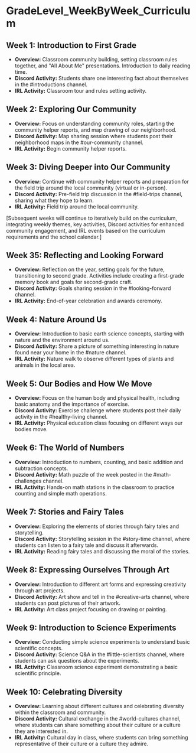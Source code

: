 
# GradeLevel_WeekByWeek_Curriculum

## Week 1: Introduction to First Grade
- **Overview:** Classroom community building, setting classroom rules together, and "All About Me" presentations. Introduction to daily reading time.
- **Discord Activity:** Students share one interesting fact about themselves in the #introductions channel.
- **IRL Activity:** Classroom tour and rules setting activity.

## Week 2: Exploring Our Community
- **Overview:** Focus on understanding community roles, starting the community helper reports, and map drawing of our neighborhood.
- **Discord Activity:** Map sharing session where students post their neighborhood maps in the #our-community channel.
- **IRL Activity:** Begin community helper reports.

## Week 3: Diving Deeper into Our Community
- **Overview:** Continue with community helper reports and preparation for the field trip around the local community (virtual or in-person).
- **Discord Activity:** Pre-field trip discussion in the #field-trips channel, sharing what they hope to learn.
- **IRL Activity:** Field trip around the local community.

[Subsequent weeks will continue to iteratively build on the curriculum, integrating weekly themes, key activities, Discord activities for enhanced community engagement, and IRL events based on the curriculum requirements and the school calendar.]

## Week 35: Reflecting and Looking Forward
- **Overview:** Reflection on the year, setting goals for the future, transitioning to second grade. Activities include creating a first-grade memory book and goals for second-grade craft.
- **Discord Activity:** Goals sharing session in the #looking-forward channel.
- **IRL Activity:** End-of-year celebration and awards ceremony.

## Week 4: Nature Around Us
- **Overview:** Introduction to basic earth science concepts, starting with nature and the environment around us.
- **Discord Activity:** Share a picture of something interesting in nature found near your home in the #nature channel.
- **IRL Activity:** Nature walk to observe different types of plants and animals in the local area.

## Week 5: Our Bodies and How We Move
- **Overview:** Focus on the human body and physical health, including basic anatomy and the importance of exercise.
- **Discord Activity:** Exercise challenge where students post their daily activity in the #healthy-living channel.
- **IRL Activity:** Physical education class focusing on different ways our bodies move.

## Week 6: The World of Numbers
- **Overview:** Introduction to numbers, counting, and basic addition and subtraction concepts.
- **Discord Activity:** Math puzzle of the week posted in the #math-challenges channel.
- **IRL Activity:** Hands-on math stations in the classroom to practice counting and simple math operations.

## Week 7: Stories and Fairy Tales
- **Overview:** Exploring the elements of stories through fairy tales and storytelling.
- **Discord Activity:** Storytelling session in the #story-time channel, where students can listen to a fairy tale and discuss it afterwards.
- **IRL Activity:** Reading fairy tales and discussing the moral of the stories.

## Week 8: Expressing Ourselves Through Art
- **Overview:** Introduction to different art forms and expressing creativity through art projects.
- **Discord Activity:** Art show and tell in the #creative-arts channel, where students can post pictures of their artwork.
- **IRL Activity:** Art class project focusing on drawing or painting.

## Week 9: Introduction to Science Experiments
- **Overview:** Conducting simple science experiments to understand basic scientific concepts.
- **Discord Activity:** Science Q&A in the #little-scientists channel, where students can ask questions about the experiments.
- **IRL Activity:** Classroom science experiment demonstrating a basic scientific principle.

## Week 10: Celebrating Diversity
- **Overview:** Learning about different cultures and celebrating diversity within the classroom and community.
- **Discord Activity:** Cultural exchange in the #world-cultures channel, where students can share something about their culture or a culture they are interested in.
- **IRL Activity:** Cultural day in class, where students can bring something representative of their culture or a culture they admire.
